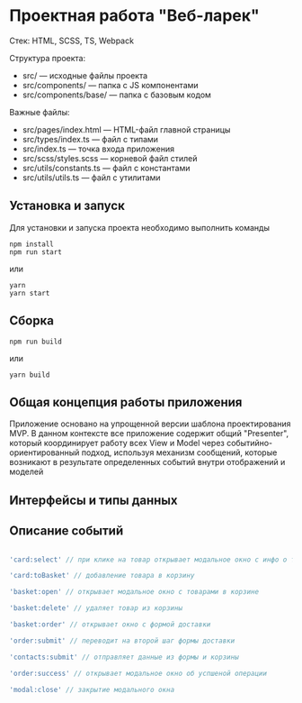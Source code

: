 # Проектная работа "Веб-ларек"

Стек: HTML, SCSS, TS, Webpack

Структура проекта:
- src/ — исходные файлы проекта
- src/components/ — папка с JS компонентами
- src/components/base/ — папка с базовым кодом

Важные файлы:
- src/pages/index.html — HTML-файл главной страницы
- src/types/index.ts — файл с типами
- src/index.ts — точка входа приложения
- src/scss/styles.scss — корневой файл стилей
- src/utils/constants.ts — файл с константами
- src/utils/utils.ts — файл с утилитами

## Установка и запуск
Для установки и запуска проекта необходимо выполнить команды

```
npm install
npm run start
```

или

```
yarn
yarn start
```
## Сборка

```
npm run build
```

или

```
yarn build
```

## Общая концепция работы приложения

Приложение основано на упрощенной версии шаблона проектирования MVP. В данном контексте все приложение содержит общий "Presenter", который координирует работу всех View и Model через событийно-ориентированный подход, используя механизм сообщений, которые возникают в результате определенных событий внутри отображений и моделей

## Интерфейсы и типы данных


## Описание событий

```TypeScript

'card:select' // при клике на товар открывает модальное окно с инфо о товаре

'card:toBasket' // добавление товара в корзину

'basket:open' // открывает модальное окно с товарами в корзине

'basket:delete' // удаляет товар из корзины

'basket:order' // открывает окно с формой доставки

'order:submit' // переводит на второй шаг формы доставки

'contacts:submit' // отправляет данные из формы и корзины

'order:success' // открывает модальное окно об успшеной операции

'modal:close' // закрытие модального окна

```